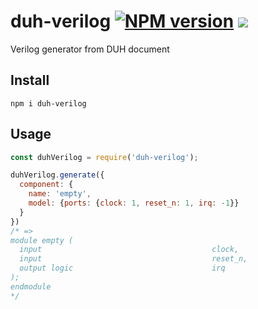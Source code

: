# duh-verilog [![NPM version](https://img.shields.io/npm/v/duh-verilog.svg)](https://www.npmjs.org/package/duh-verilog) [![](https://github.com/sifive/duh-verilog/workflows/Node%20CI/badge.svg)](https://github.com/sifive/duh-verilog/actions)

Verilog generator from DUH document

## Install

```
npm i duh-verilog
```

## Usage

```js
const duhVerilog = require('duh-verilog');

duhVerilog.generate({
  component: {
    name: 'empty',
    model: {ports: {clock: 1, reset_n: 1, irq: -1}}
  }
})
/* =>
module empty (
  input                                      clock,
  input                                      reset_n,
  output logic                               irq
);
endmodule
*/

```
